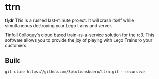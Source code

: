 # ttrn

**tl;dr** This is a rushed last-minute project. It will crash itself while simultaneous destroying your Lego trains and server.

Tinfoil Colloquy's cloud based train-as-a-service solution for the rc3. This software allows you to provide the joy of playing with Lego Trains to your customers.



## Build

```shell script
git clone https://github.com/Solutionsbuero/ttrn.git --recursive
```

